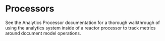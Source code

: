 # Processors

See the Analytics Processor documentation for a thorough walkthrough of using the analytics system inside of a reactor processor to track metrics around document model operations.
